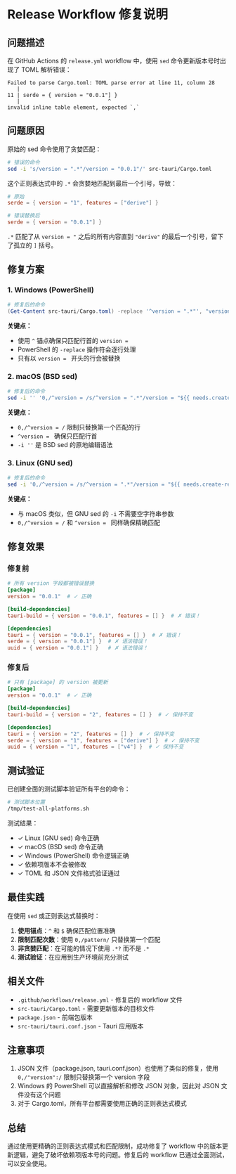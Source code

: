 # Release Workflow 修复说明

## 问题描述

在 GitHub Actions 的 `release.yml` workflow 中，使用 `sed` 命令更新版本号时出现了 TOML 解析错误：

```
Failed to parse Cargo.toml: TOML parse error at line 11, column 28
   |
11 | serde = { version = "0.0.1"] }
   |                            ^
invalid inline table element, expected `,`
```

## 问题原因

原始的 sed 命令使用了贪婪匹配：

```bash
# 错误的命令
sed -i 's/version = ".*"/version = "0.0.1"/' src-tauri/Cargo.toml
```

这个正则表达式中的 `.*` 会贪婪地匹配到最后一个引号，导致：

```toml
# 原始
serde = { version = "1", features = ["derive"] }

# 错误替换后
serde = { version = "0.0.1"] }
```

`.*` 匹配了从 `version = "` 之后的所有内容直到 `"derive"` 的最后一个引号，留下了孤立的 `]` 括号。

## 修复方案

### 1. Windows (PowerShell)

```powershell
# 修复后的命令
(Get-Content src-tauri/Cargo.toml) -replace '^version = ".*"', "version = `"$version`"" | Set-Content src-tauri/Cargo.toml
```

**关键点：**
- 使用 `^` 锚点确保只匹配行首的 `version = `
- PowerShell 的 `-replace` 操作符会逐行处理
- 只有以 `version = ` 开头的行会被替换

### 2. macOS (BSD sed)

```bash
# 修复后的命令
sed -i '' '0,/^version = /s/^version = ".*"/version = "${{ needs.create-release.outputs.version }}"/' src-tauri/Cargo.toml
```

**关键点：**
- `0,/^version = /` 限制只替换第一个匹配的行
- `^version = ` 确保只匹配行首
- `-i ''` 是 BSD sed 的原地编辑语法

### 3. Linux (GNU sed)

```bash
# 修复后的命令
sed -i '0,/^version = /s/^version = ".*"/version = "${{ needs.create-release.outputs.version }}"/' src-tauri/Cargo.toml
```

**关键点：**
- 与 macOS 类似，但 GNU sed 的 `-i` 不需要空字符串参数
- `0,/^version = /` 和 `^version = ` 同样确保精确匹配

## 修复效果

### 修复前

```toml
# 所有 version 字段都被错误替换
[package]
version = "0.0.1"  # ✓ 正确

[build-dependencies]
tauri-build = { version = "0.0.1", features = [] }  # ✗ 错误！

[dependencies]
tauri = { version = "0.0.1", features = [] }  # ✗ 错误！
serde = { version = "0.0.1"] }  # ✗ 语法错误！
uuid = { version = "0.0.1"] }   # ✗ 语法错误！
```

### 修复后

```toml
# 只有 [package] 的 version 被更新
[package]
version = "0.0.1"  # ✓ 正确

[build-dependencies]
tauri-build = { version = "2", features = [] }  # ✓ 保持不变

[dependencies]
tauri = { version = "2", features = [] }  # ✓ 保持不变
serde = { version = "1", features = ["derive"] }  # ✓ 保持不变
uuid = { version = "1", features = ["v4"] }  # ✓ 保持不变
```

## 测试验证

已创建全面的测试脚本验证所有平台的命令：

```bash
# 测试脚本位置
/tmp/test-all-platforms.sh
```

测试结果：
- ✓ Linux (GNU sed) 命令正确
- ✓ macOS (BSD sed) 命令正确
- ✓ Windows (PowerShell) 命令逻辑正确
- ✓ 依赖项版本不会被修改
- ✓ TOML 和 JSON 文件格式验证通过

## 最佳实践

在使用 `sed` 或正则表达式替换时：

1. **使用锚点**：`^` 和 `$` 确保匹配位置准确
2. **限制匹配次数**：使用 `0,/pattern/` 只替换第一个匹配
3. **非贪婪匹配**：在可能的情况下使用 `.*?` 而不是 `.*`
4. **测试验证**：在应用到生产环境前充分测试

## 相关文件

- `.github/workflows/release.yml` - 修复后的 workflow 文件
- `src-tauri/Cargo.toml` - 需要更新版本的目标文件
- `package.json` - 前端包版本
- `src-tauri/tauri.conf.json` - Tauri 应用版本

## 注意事项

1. JSON 文件（package.json, tauri.conf.json）也使用了类似的修复，使用 `0,/"version":/` 限制只替换第一个 version 字段
2. Windows 的 PowerShell 可以直接解析和修改 JSON 对象，因此对 JSON 文件没有这个问题
3. 对于 Cargo.toml，所有平台都需要使用正确的正则表达式模式

## 总结

通过使用更精确的正则表达式模式和匹配限制，成功修复了 workflow 中的版本更新逻辑，避免了破坏依赖项版本号的问题。修复后的 workflow 已通过全面测试，可以安全使用。
